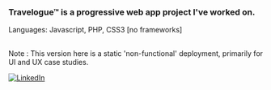 ### Travelogue&trade; is a progressive web app project I've worked on.
Languages: Javascript, PHP, CSS3 [no frameworks]
##
Note :  This version here is a static 'non-functional' deployment, primarily for UI and UX case studies.


[![LinkedIn](https://img.shields.io/badge/View&nbsp;Deployment-%2305445e.svg?style=for-the-badge&logo=html&logoColor=white)](https://advoidh-b.github.io/-Travelogue/welcome.html)
